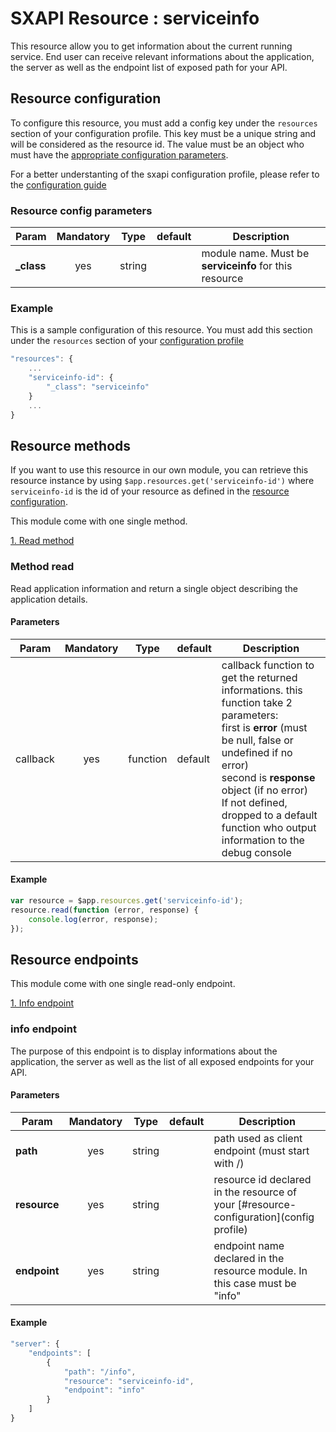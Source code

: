 # SXAPI Resource : serviceinfo

This resource allow you to get information about the current running service.
End user can receive relevant informations about the application, the server as
well as the endpoint list of exposed path for your API.

## Resource configuration

To configure this resource, you must add a config key under the ```resources```
section of your configuration profile. 
This key must be a unique string and will be considered as the resource id. The value 
must be an object who must have the [appropriate configuration parameters](#resource-config-parameters).

For a better understanting of the sxapi
configuration profile, please refer to the [configuration guide](../guides/2.Configure.md)


### Resource config parameters

| Param           | Mandatory | Type   | default | Description
|-----------------|:---------:|:------:|---------|---------------
| **_class**      | yes       | string |         | module name. Must be **serviceinfo** for this resource

### Example

This is a sample configuration of this resource. You must add this section under 
the ```resources``` section of your [configuration profile](../guides/2.Configure.md)

```javascript
"resources": {
    ...
    "serviceinfo-id": {
        "_class": "serviceinfo"
    }
    ...
}
```

## Resource methods

If you want to use this resource in our own module, you can retrieve this resource 
instance by using `$app.resources.get('serviceinfo-id')` where `serviceinfo-id` is the
id of your resource as defined in the [resource configuration](#resource-configuration). 

This module come with one single method.

[1. Read method](#method-read)


### Method read

Read application information and return a single object describing the application
details.

#### Parameters

| Param           | Mandatory | Type     | default | Description
|-----------------|:---------:|:--------:|---------|---------------
| callback        | yes       | function | default | callback function to get the returned informations. this function take 2 parameters:  <br>first is **error** (must be null, false or undefined if no error) <br>second is **response** object (if no error)<br>If not defined, dropped to a default function who output information to the debug console


#### Example

```javascript
var resource = $app.resources.get('serviceinfo-id');
resource.read(function (error, response) {
    console.log(error, response);
});
```

## Resource endpoints

This module come with one single read-only endpoint.

[1. Info endpoint](#info-endpoint)

### info endpoint

The purpose of this endpoint is to display informations about the application, 
the server as well as the list of all exposed endpoints for your API.

#### Parameters

| Param           | Mandatory | Type   | default | Description
|-----------------|:---------:|:------:|---------|---------------
| **path**        | yes       | string |         | path used as client endpoint (must start with /)
| **resource**    | yes       | string |         | resource id declared in the resource of your [#resource-configuration](config profile)
| **endpoint**    | yes       | string |         | endpoint name declared in the resource module. In this case must be "info"

#### Example

```javascript
"server": {
    "endpoints": [
        {
            "path": "/info",
            "resource": "serviceinfo-id",
            "endpoint": "info"
        }
    ]
}
```